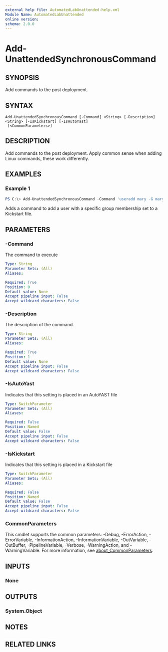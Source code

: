 ```yaml
---
external help file: AutomatedLabUnattended-help.xml
Module Name: AutomatedLabUnattended
online version:
schema: 2.0.0
---
```


# Add-UnattendedSynchronousCommand

## SYNOPSIS
Add commands to the post deployment.

## SYNTAX

```
Add-UnattendedSynchronousCommand [-Command] <String> [-Description] <String> [-IsKickstart] [-IsAutoYast]
 [<CommonParameters>]
```

## DESCRIPTION
Add commands to the post deployment.
Apply common sense when adding Linux commands, these work differently.

## EXAMPLES

### Example 1
```powershell
PS C:\> Add-UnattendedSynchronousCommand -Command 'useradd mary -G mary -g wheel' -IsKickstart
```

Adds a command to add a user with a specific group membership set to a Kickstart file.

## PARAMETERS

### -Command
The command to execute

```yaml
Type: String
Parameter Sets: (All)
Aliases:

Required: True
Position: 0
Default value: None
Accept pipeline input: False
Accept wildcard characters: False
```

### -Description
The description of the command.

```yaml
Type: String
Parameter Sets: (All)
Aliases:

Required: True
Position: 1
Default value: None
Accept pipeline input: False
Accept wildcard characters: False
```

### -IsAutoYast
Indicates that this setting is placed in an AutoYAST file

```yaml
Type: SwitchParameter
Parameter Sets: (All)
Aliases:

Required: False
Position: Named
Default value: False
Accept pipeline input: False
Accept wildcard characters: False
```

### -IsKickstart
Indicates that this setting is placed in a Kickstart file

```yaml
Type: SwitchParameter
Parameter Sets: (All)
Aliases:

Required: False
Position: Named
Default value: False
Accept pipeline input: False
Accept wildcard characters: False
```

### CommonParameters
This cmdlet supports the common parameters: -Debug, -ErrorAction, -ErrorVariable, -InformationAction, -InformationVariable, -OutVariable, -OutBuffer, -PipelineVariable, -Verbose, -WarningAction, and -WarningVariable. For more information, see [about_CommonParameters](http://go.microsoft.com/fwlink/?LinkID=113216).

## INPUTS

### None
## OUTPUTS

### System.Object
## NOTES

## RELATED LINKS

